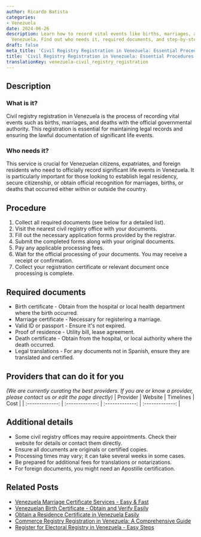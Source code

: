 ```yaml
---
author: Ricardo Batista
categories:
- Venezuela
date: 2024-06-26
description: Learn how to record vital events like births, marriages, and deaths in
  Venezuela. Find out who needs it, required documents, and step-by-step procedures.
draft: false
meta_title: 'Civil Registry Registration in Venezuela: Essential Procedures'
title: 'Civil Registry Registration in Venezuela: Essential Procedures'
translationKey: venezuela-civil_registry_registration
---
```



## Description
### What is it?
Civil registry registration in Venezuela is the process of recording vital events such as births, marriages, and deaths with the official governmental authority. This registration is essential for maintaining legal records and ensuring the lawful documentation of significant life events.

### Who needs it?
This service is crucial for Venezuelan citizens, expatriates, and foreign residents who need to officially record significant life events in Venezuela. It is particularly important for those looking to establish legal residency, secure citizenship, or obtain official recognition for marriages, births, or deaths that occurred either within or outside the country.

## Procedure

1. Collect all required documents (see below for a detailed list).
2. Visit the nearest civil registry office with your documents.
3. Fill out the necessary application forms provided by the registrar.
4. Submit the completed forms along with your original documents.
5. Pay any applicable processing fees.
6. Wait for the official processing of your documents. You may receive a receipt or confirmation.
7. Collect your registration certificate or relevant document once processing is complete.


## Required documents

- Birth certificate - Obtain from the hospital or local health department where the birth occurred.
- Marriage certificate - Necessary for registering a marriage.
- Valid ID or passport - Ensure it's not expired.
- Proof of residence - Utility bill, lease agreement.
- Death certificate - Obtain from the hospital, or local authority where the death occurred.
- Legal translations - For any documents not in Spanish, ensure they are translated and certified.


## Providers that can do it for you
_(We are currently curating the best providers. If you are or know a provider, please contact us or edit the page directly)_
| Provider        |     Website     |     Timelines    |       Cost      |
| :-------------: | :-------------: |  :-------------: | :-------------: |

## Additional details

- Some civil registry offices may require appointments. Check their website for details or contact them directly.
- Ensure all documents are originals or certified copies.
- Processing times may vary; it can take several weeks in some cases.
- Be prepared for additional fees for translations or notarizations.
- For foreign documents, you might need an Apostille certification.




## Related Posts

- [Venezuela Marriage Certificate Services - Easy & Fast](https://tramitit.com/guides/venezuela/marriage_certificate/)
- [Venezuelan Birth Certificate - Obtain and Verify Easily](https://tramitit.com/guides/venezuela/birth_certificate/)
- [Obtain a Residence Certificate in Venezuela Easily](https://tramitit.com/guides/venezuela/residence_certificate/)
- [Commerce Registry Registration in Venezuela: A Comprehensive Guide](https://tramitit.com/guides/venezuela/commerce_registry_registration/)
- [Register for Electoral Registry in Venezuela - Easy Steps](https://tramitit.com/guides/venezuela/electoral_registry_registration/)